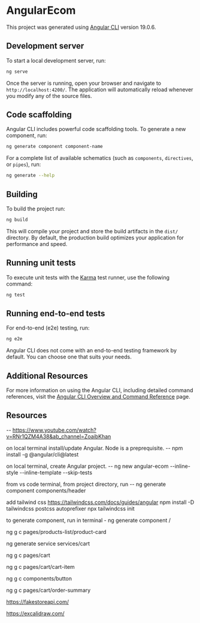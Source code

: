 # AngularEcom

This project was generated using [Angular CLI](https://github.com/angular/angular-cli) version 19.0.6.

## Development server

To start a local development server, run:

```bash
ng serve
```

Once the server is running, open your browser and navigate to `http://localhost:4200/`. The application will automatically reload whenever you modify any of the source files.

## Code scaffolding

Angular CLI includes powerful code scaffolding tools. To generate a new component, run:

```bash
ng generate component component-name
```

For a complete list of available schematics (such as `components`, `directives`, or `pipes`), run:

```bash
ng generate --help
```

## Building

To build the project run:

```bash
ng build
```

This will compile your project and store the build artifacts in the `dist/` directory. By default, the production build optimizes your application for performance and speed.

## Running unit tests

To execute unit tests with the [Karma](https://karma-runner.github.io) test runner, use the following command:

```bash
ng test
```

## Running end-to-end tests

For end-to-end (e2e) testing, run:

```bash
ng e2e
```

Angular CLI does not come with an end-to-end testing framework by default. You can choose one that suits your needs.

## Additional Resources

For more information on using the Angular CLI, including detailed command references, visit the [Angular CLI Overview and Command Reference](https://angular.dev/tools/cli) page.

## Resources
-- https://www.youtube.com/watch?v=RNr1QZM4A38&ab_channel=ZoaibKhan

on local terminal install/update Angular. Node is a preprequisite. -- npm install -g @angular/cli@latest 

on local terminal, create Angular project. --  ng new angular-ecom --inline-style --inline-template --skip-tests

from vs code terminal,  from project directory, run --  ng generate component components/header

add tailwind css
https://tailwindcss.com/docs/guides/angular
npm install -D tailwindcss postcss autoprefixer
npx tailwindcss init

to generate component, run in terminal  -  ng generate component <folder>/<component-name>

ng g c pages/products-list/product-card

ng generate service services/cart

ng g c pages/cart

ng g c pages/cart/cart-item

ng g c components/button

ng g c pages/cart/order-summary

https://fakestoreapi.com/

https://excalidraw.com/